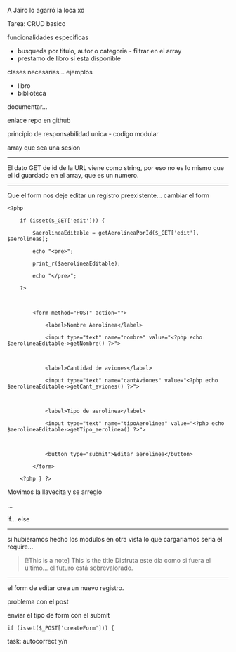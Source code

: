 A Jairo lo agarró la loca xd

Tarea:
CRUD basico

funcionalidades especificas
- busqueda por titulo, autor o categoria - filtrar en el array 
- prestamo de libro si esta disponible

clases necesarias... ejemplos
- libro
- biblioteca

documentar...

enlace repo en github

principio de responsabilidad unica - codigo modular

array que sea una sesion

---

El dato GET de id de la URL viene como string, por eso no es lo mismo que el id guardado en el array, que es un numero.

---

Que el form nos deje editar un registro preexistente... cambiar el form

```
<?php

    if (isset($_GET['edit'])) {

        $aerolineaEditable = getAerolineaPorId($_GET['edit'], $aerolineas);

        echo "<pre>";

        print_r($aerolineaEditable);

        echo "</pre>";

    ?>

  

        <form method="POST" action="">

            <label>Nombre Aerolinea</label>

            <input type="text" name="nombre" value="<?php echo $aerolineaEditable->getNombre() ?>">

  

            <label>Cantidad de aviones</label>

            <input type="text" name="cantAviones" value="<?php echo $aerolineaEditable->getCant_aviones() ?>">

  

            <label>Tipo de aerolinea</label>

            <input type="text" name="tipoAerolinea" value="<?php echo $aerolineaEditable->getTipo_aerolinea() ?>">

  

            <button type="submit">Editar aerolinea</button>

        </form>

    <?php } ?>
```

Movimos la llavecita y se arreglo

...

if... else

--- 

si hubieramos hecho los modulos en otra vista lo que cargariamos seria el require...



> [!This is a note] This is the title
> Disfruta este día como si fuera el último... el futuro está sobrevalorado.

---

el form de editar crea un nuevo registro. 

problema con el post

enviar el tipo de form con el submit 

```
if (isset($_POST['createForm'])) {
```

task: autocorrect y/n